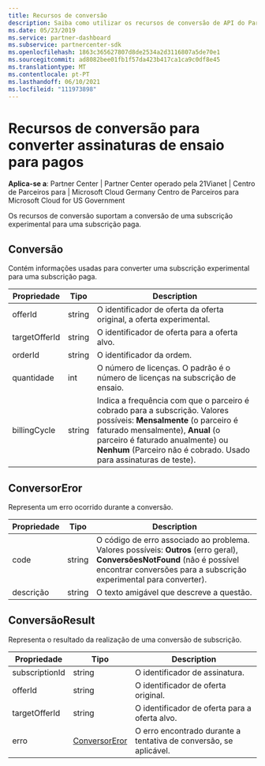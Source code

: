 ```yaml
---
title: Recursos de conversão
description: Saiba como utilizar os recursos de conversão de API do Partner Center para ajudá-lo a converter uma subscrição experimental para uma subscrição paga.
ms.date: 05/23/2019
ms.service: partner-dashboard
ms.subservice: partnercenter-sdk
ms.openlocfilehash: 1863c365627807d8de2534a2d3116807a5de70e1
ms.sourcegitcommit: ad8082bee01fb1f57da423b417ca1ca9c0df8e45
ms.translationtype: MT
ms.contentlocale: pt-PT
ms.lasthandoff: 06/10/2021
ms.locfileid: "111973898"
---
```

# <a name="conversion-resources-to-convert-trial-subscriptions-to-paid"></a>Recursos de conversão para converter assinaturas de ensaio para pagos

**Aplica-se a**: Partner Center | Partner Center operado pela 21Vianet | Centro de Parceiros para | Microsoft Cloud Germany Centro de Parceiros para Microsoft Cloud for US Government

Os recursos de conversão suportam a conversão de uma subscrição experimental para uma subscrição paga.

## <a name="conversion"></a>Conversão

Contém informações usadas para converter uma subscrição experimental para uma subscrição paga.

| Propriedade | Tipo | Description |
| -------- | ---- | ----------- |
| offerId | string | O identificador de oferta da oferta original, a oferta experimental. |
| targetOfferId | string | O identificador de oferta para a oferta alvo. |
| orderId | string | O identificador da ordem. |
| quantidade | int | O número de licenças. O padrão é o número de licenças na subscrição de ensaio. |
| billingCycle | string | Indica a frequência com que o parceiro é cobrado para a subscrição. Valores possíveis: **Mensalmente** (o parceiro é faturado mensalmente), **Anual** (o parceiro é faturado anualmente) ou **Nenhum** (Parceiro não é cobrado. Usado para assinaturas de teste). |

## <a name="conversionerror"></a>ConversorEror

Representa um erro ocorrido durante a conversão.

| Propriedade | Tipo | Description |
| -------- | ---- | ----------- |
| code | string | O código de erro associado ao problema. Valores possíveis: **Outros** (erro geral), **ConversõesNotFound** (não é possível encontrar conversões para a subscrição experimental para converter).
| descrição | string | O texto amigável que descreve a questão. |

## <a name="conversionresult"></a>ConversãoResult

Representa o resultado da realização de uma conversão de subscrição.

| Propriedade       | Tipo                                | Description                                                            |
|----------------|-------------------------------------|------------------------------------------------------------------------|
| subscriptionId | string                              | O identificador de assinatura.                                           |
| offerId        | string                              | O identificador de oferta original.                                         |
| targetOfferId  | string                              | O identificador de oferta para a oferta alvo.                             |
| erro          | [ConversorEror](#conversionerror) | O erro encontrado durante a tentativa de conversão, se aplicável. |